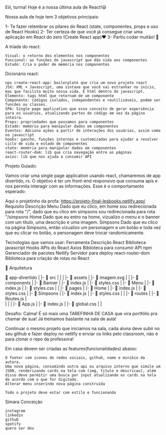 Eiii, turma! Hoje é a nossa última aula de React!😃



Nossa aula de hoje tem 3 objetivos principais:

1- Te fazer relembrar os pilares do React (state, componentes, props e uso de React Hooks)
2- Ter certeza de que você já consegue criar uma aplicação em React do zero (Create React app)❤️
3- Partiu codar muitão! 🚀



A tríade do react:

    Visual: o retorno dos elementos nos componentes
    Funcional: as funções de javascript que dão vida aos componentes
    Estado: Cria o poder de memória nos componentes

Dicionário react:

    npx create-react-app: boilerplate que cria um novo projeto react
    JSX: XML + Javascript, uma sintaxe que você vai estranhar no início, mas que facilita muito nossa vida. É html dentro do javascript.
    Elemento: tags html que retornam de um componente
    Componente: códigos isolados, independentes e reutilizáveis, podem ser funcões ou classes.
    SPA: Single page application que esse conceito de gerar experiência para os usuários, atualizando partes do código em vez da página inteira.
    Props: propriedades que passamos para componentes
    Estado: memória para manipular dados em componentes
    Eventos: Adciona ações a partir de interações dos usuários, assim como no javascript
    hooks: gancho, funções internas e customizadas para ajudar a resolver ciclo de vida e estado de componentes
    state: memória para manipular dados em componentes
    react-router-dom: lib que cria navegação entre as páginas
    axios: lib que nos ajuda a consumir API


Projeto Guiado:

Vamos criar uma single page application usando react, chamaremos de app divertido, rs. O objetivo é ter um front-end responsivo que consuma apis e nos permita interagir com as informações.
Esse é o comportamento esperado:

Aqui o projetinho da profa: https://projeto-final-lesbooks.netlify.app/
Requisito 	Descrição
Menu 	Dado que eu clico, em home sou redirecionada para rota "/", dado que eu clico em simpsons sou redirecionada para rota "/simpsons
Home 	Dado que eu entro na home, vizualizo o menu e o banner com um título, uma descrição e uma imagem.
Simpsons 	Dado que eu clico na página Simpsons, então vizualizo um personagem e um botão e toda vez que eu clicar no botão, o personagem deve trocar randomicamente.


Tecnologias que vamos usar:
Ferramenta 	Descrição
React 	Biblioteca javascript
Hooks 	APIs do React
Axios 	Biblioteca para consumir API
npm     Gerenciador de pacotes
Netlify Servidor para deploy
react-router-dom 	Biblioteca para criação de rotas no React


📁 Arquitetura

 📁 app-divertido
   |
   |-  📁 src
   |    |
   |    |- 📁 assets
   |         |- 📄 imagem.svg
   |
   |    |- 📁 components
   |         |- 📁 Banner 
   |                |- 📄 index.js
   |                |- 📄 styles.css
   |         |- 📁 Menu 
   |                |- 📄 index.js
   |                |- 📄 styles.css
   |
   |    |- 📁 pages
   |         |- 📁 Home 
   |                |- 📄 index.js
   |                |- 📄 styles.css
   |         |- 📁 Simpsons 
   |                |- 📄 index.js
   |                |- 📄 styles.css
   |
   |    |- 📁 routes
   |         |- 📄 Routes.js 
   |    
   |
   |
   |    |- 📄 App.js
   |    |- 📄 index.js
   |    |- 📄 global.css
   |
   |
   

Desafio:
Calma! É só mais uma TAREFINHA DE CASA que vira portfólio pra chamar de sua! Já treinamos bastante na sala de aula!

Continuar o mesmo projeto que iniciamos na sala, cada aluna deve subir no seu github e fazer deploy no netlify e enviar os links pelo classroom, não é para clonar o repo da professora!

Em casa devem ser criadas as features(funcionalidades) abaixo:

    O footer com icones de redes sociais, github, nome e minibio da autora.
    Uma nova página, consumindo outra api ou arquivo interno que simule um JSON, renderizando cards na tela com (img, titulo e descricao), além disso deve permitir uma busca por input atualizando os cards na tela de acordo com o que for digitado.
    Alterar menu inserindo nova página construída

    Todo o projeto deve estar com estilo e funcionando

Simara Conceição

    instagram
    linkedin
    github
    spotify
    quero ser dev

